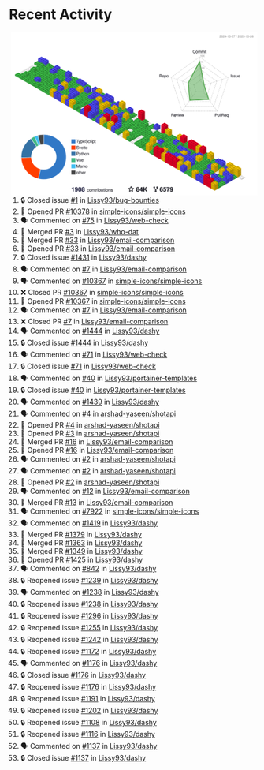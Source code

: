 # Recent Activity

<!-- Summary card -->
<a href="https://github.com/Lissy93/Lissy93/blob/master/METRICS.md">
  <img
    align="right"
    width="500"
    alt="Profile data, generated with yoshi389111/github-profile-3d-contrib"
    src="https://raw.githubusercontent.com/Lissy93/Lissy93/master/profile-3d-contrib/profile-gitblock.svg"
  />
</a>

<!--START_SECTION:activity-->
1. 🔒 Closed issue [#1](https://github.com/Lissy93/bug-bounties/issues/1) in [Lissy93/bug-bounties](https://github.com/Lissy93/bug-bounties)
2. 💪 Opened PR [#10378](https://github.com/simple-icons/simple-icons/pull/10378) in [simple-icons/simple-icons](https://github.com/simple-icons/simple-icons)
3. 🗣 Commented on [#75](https://github.com/Lissy93/web-check/issues/75) in [Lissy93/web-check](https://github.com/Lissy93/web-check)
4. 🎉 Merged PR [#3](https://github.com/Lissy93/who-dat/pull/3) in [Lissy93/who-dat](https://github.com/Lissy93/who-dat)
5. 🎉 Merged PR [#33](https://github.com/Lissy93/email-comparison/pull/33) in [Lissy93/email-comparison](https://github.com/Lissy93/email-comparison)
6. 💪 Opened PR [#33](https://github.com/Lissy93/email-comparison/pull/33) in [Lissy93/email-comparison](https://github.com/Lissy93/email-comparison)
7. 🔒 Closed issue [#1431](https://github.com/Lissy93/dashy/issues/1431) in [Lissy93/dashy](https://github.com/Lissy93/dashy)
8. 🗣 Commented on [#7](https://github.com/Lissy93/email-comparison/issues/7) in [Lissy93/email-comparison](https://github.com/Lissy93/email-comparison)
9. 🗣 Commented on [#10367](https://github.com/simple-icons/simple-icons/issues/10367) in [simple-icons/simple-icons](https://github.com/simple-icons/simple-icons)
10. ❌ Closed PR [#10367](https://github.com/simple-icons/simple-icons/pull/10367) in [simple-icons/simple-icons](https://github.com/simple-icons/simple-icons)
11. 💪 Opened PR [#10367](https://github.com/simple-icons/simple-icons/pull/10367) in [simple-icons/simple-icons](https://github.com/simple-icons/simple-icons)
12. 🗣 Commented on [#7](https://github.com/Lissy93/email-comparison/issues/7) in [Lissy93/email-comparison](https://github.com/Lissy93/email-comparison)
13. ❌ Closed PR [#7](https://github.com/Lissy93/email-comparison/pull/7) in [Lissy93/email-comparison](https://github.com/Lissy93/email-comparison)
14. 🗣 Commented on [#1444](https://github.com/Lissy93/dashy/issues/1444) in [Lissy93/dashy](https://github.com/Lissy93/dashy)
15. 🔒 Closed issue [#1444](https://github.com/Lissy93/dashy/issues/1444) in [Lissy93/dashy](https://github.com/Lissy93/dashy)
16. 🗣 Commented on [#71](https://github.com/Lissy93/web-check/issues/71) in [Lissy93/web-check](https://github.com/Lissy93/web-check)
17. 🔒 Closed issue [#71](https://github.com/Lissy93/web-check/issues/71) in [Lissy93/web-check](https://github.com/Lissy93/web-check)
18. 🗣 Commented on [#40](https://github.com/Lissy93/portainer-templates/issues/40) in [Lissy93/portainer-templates](https://github.com/Lissy93/portainer-templates)
19. 🔒 Closed issue [#40](https://github.com/Lissy93/portainer-templates/issues/40) in [Lissy93/portainer-templates](https://github.com/Lissy93/portainer-templates)
20. 🗣 Commented on [#1439](https://github.com/Lissy93/dashy/issues/1439) in [Lissy93/dashy](https://github.com/Lissy93/dashy)
21. 🗣 Commented on [#4](https://github.com/arshad-yaseen/shotapi/issues/4) in [arshad-yaseen/shotapi](https://github.com/arshad-yaseen/shotapi)
22. 💪 Opened PR [#4](https://github.com/arshad-yaseen/shotapi/pull/4) in [arshad-yaseen/shotapi](https://github.com/arshad-yaseen/shotapi)
23. 💪 Opened PR [#3](https://github.com/arshad-yaseen/shotapi/pull/3) in [arshad-yaseen/shotapi](https://github.com/arshad-yaseen/shotapi)
24. 🎉 Merged PR [#16](https://github.com/Lissy93/email-comparison/pull/16) in [Lissy93/email-comparison](https://github.com/Lissy93/email-comparison)
25. 💪 Opened PR [#16](https://github.com/Lissy93/email-comparison/pull/16) in [Lissy93/email-comparison](https://github.com/Lissy93/email-comparison)
26. 🗣 Commented on [#2](https://github.com/arshad-yaseen/shotapi/issues/2) in [arshad-yaseen/shotapi](https://github.com/arshad-yaseen/shotapi)
27. 🗣 Commented on [#2](https://github.com/arshad-yaseen/shotapi/issues/2) in [arshad-yaseen/shotapi](https://github.com/arshad-yaseen/shotapi)
28. 💪 Opened PR [#2](https://github.com/arshad-yaseen/shotapi/pull/2) in [arshad-yaseen/shotapi](https://github.com/arshad-yaseen/shotapi)
29. 🗣 Commented on [#12](https://github.com/Lissy93/email-comparison/issues/12) in [Lissy93/email-comparison](https://github.com/Lissy93/email-comparison)
30. 🎉 Merged PR [#13](https://github.com/Lissy93/email-comparison/pull/13) in [Lissy93/email-comparison](https://github.com/Lissy93/email-comparison)
31. 🗣 Commented on [#7922](https://github.com/simple-icons/simple-icons/issues/7922) in [simple-icons/simple-icons](https://github.com/simple-icons/simple-icons)
32. 🗣 Commented on [#1419](https://github.com/Lissy93/dashy/issues/1419) in [Lissy93/dashy](https://github.com/Lissy93/dashy)
33. 🎉 Merged PR [#1379](https://github.com/Lissy93/dashy/pull/1379) in [Lissy93/dashy](https://github.com/Lissy93/dashy)
34. 🎉 Merged PR [#1363](https://github.com/Lissy93/dashy/pull/1363) in [Lissy93/dashy](https://github.com/Lissy93/dashy)
35. 🎉 Merged PR [#1349](https://github.com/Lissy93/dashy/pull/1349) in [Lissy93/dashy](https://github.com/Lissy93/dashy)
36. 💪 Opened PR [#1425](https://github.com/Lissy93/dashy/pull/1425) in [Lissy93/dashy](https://github.com/Lissy93/dashy)
37. 🗣 Commented on [#842](https://github.com/Lissy93/dashy/issues/842) in [Lissy93/dashy](https://github.com/Lissy93/dashy)
38. 🔒 Reopened issue [#1239](https://github.com/Lissy93/dashy/issues/1239) in [Lissy93/dashy](https://github.com/Lissy93/dashy)
39. 🗣 Commented on [#1238](https://github.com/Lissy93/dashy/issues/1238) in [Lissy93/dashy](https://github.com/Lissy93/dashy)
40. 🔒 Reopened issue [#1238](https://github.com/Lissy93/dashy/issues/1238) in [Lissy93/dashy](https://github.com/Lissy93/dashy)
41. 🔒 Reopened issue [#1296](https://github.com/Lissy93/dashy/issues/1296) in [Lissy93/dashy](https://github.com/Lissy93/dashy)
42. 🔒 Reopened issue [#1255](https://github.com/Lissy93/dashy/issues/1255) in [Lissy93/dashy](https://github.com/Lissy93/dashy)
43. 🔒 Reopened issue [#1242](https://github.com/Lissy93/dashy/issues/1242) in [Lissy93/dashy](https://github.com/Lissy93/dashy)
44. 🔒 Reopened issue [#1172](https://github.com/Lissy93/dashy/issues/1172) in [Lissy93/dashy](https://github.com/Lissy93/dashy)
45. 🗣 Commented on [#1176](https://github.com/Lissy93/dashy/issues/1176) in [Lissy93/dashy](https://github.com/Lissy93/dashy)
46. 🔒 Closed issue [#1176](https://github.com/Lissy93/dashy/issues/1176) in [Lissy93/dashy](https://github.com/Lissy93/dashy)
47. 🔒 Reopened issue [#1176](https://github.com/Lissy93/dashy/issues/1176) in [Lissy93/dashy](https://github.com/Lissy93/dashy)
48. 🔒 Reopened issue [#1191](https://github.com/Lissy93/dashy/issues/1191) in [Lissy93/dashy](https://github.com/Lissy93/dashy)
49. 🔒 Reopened issue [#1202](https://github.com/Lissy93/dashy/issues/1202) in [Lissy93/dashy](https://github.com/Lissy93/dashy)
50. 🔒 Reopened issue [#1108](https://github.com/Lissy93/dashy/issues/1108) in [Lissy93/dashy](https://github.com/Lissy93/dashy)
51. 🔒 Reopened issue [#1116](https://github.com/Lissy93/dashy/issues/1116) in [Lissy93/dashy](https://github.com/Lissy93/dashy)
52. 🗣 Commented on [#1137](https://github.com/Lissy93/dashy/issues/1137) in [Lissy93/dashy](https://github.com/Lissy93/dashy)
53. 🔒 Closed issue [#1137](https://github.com/Lissy93/dashy/issues/1137) in [Lissy93/dashy](https://github.com/Lissy93/dashy)
<!--END_SECTION:activity-->
